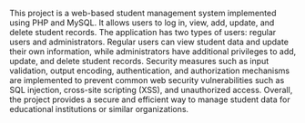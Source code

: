 This project is a web-based student management system implemented using PHP and MySQL.
It allows users to log in, view, add, update, and delete student records.
The application has two types of users: regular users and administrators.
Regular users can view student data and update their own information, while administrators have additional privileges to add, update, and delete student records.
Security measures such as input validation, output encoding, authentication, and authorization mechanisms are implemented to prevent common web security vulnerabilities such as SQL injection, cross-site scripting (XSS), and unauthorized access.
Overall, the project provides a secure and efficient way to manage student data for educational institutions or similar organizations.
